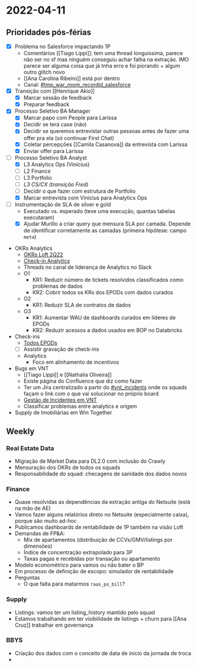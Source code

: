 # 2022-04-11
## Prioridades pós-férias
- [x] Problema no Salesforce impactando 1P
	- Comentários [[Tiago Lippi]]: tem uma thread longuissima, parece não ser no sf mas ninguém conseguiu achar falha na extração. IMO parece ser alguma coisa que já tnha erro e foi piorando + algum outro glitch novo
	- [[Ana Carolina Ribeiro]] está por dentro
	- Canal: [#tmp_war_room_recordid_salesforce](https://loftimoveis.slack.com/archives/C03AJHECC0K)
- [x] Transição com [[Henrique Akio]]
	- [x] Marcar sessão de feedback
	- [x] Preparar feedback
- [x] Processo Seletivo BA Manager
	- [x] Marcar papo com People para Larissa
	- [x] Decidir se terá case (não)
	- [x] Decidir se queremos entrevistar outras pessoas antes de fazer uma offer pra ela (só continuar First Chat)
	- [x] Coletar percepções [[Camila Casanova]] da entrevista com Larissa
	- [x] Enviar offer para Larissa
- [ ] Processo Seletivo BA Analyst
	- [x] L3 Analytics Ops (Vinicius)
	- [ ] L2 Finance
	- [ ] L3 Portfolio
	- [ ] *L3 CS/CX (transição Fred)*
	- [ ] Decidir o que fazer com estrutura de Portfolio
	- [x] Marcar entrevista com Vinicius para Analytics Ops
- [ ] Instrumentação de SLA de silver e gold
	- Executado vs. esperado (teve uma execução, quantas tabelas executaram)
	- [x] Ajudar Murillo a criar query que mensura SLA por camada. Depende de identificar corretamente as camadas (primeira hipótese: campo `meta`)
- OKRs Analytics
	- [OKRs Loft 2Q22](https://docs.google.com/spreadsheets/d/1sbuf5kJLUzY-sYM13qWrE_sX_h8bBfp_zqPbYaxz2nI/htmlview?pru=AAABgDy5gC0*xd4AklFcrwBSa9gS2L6ieg#gid=1334293844)
	- [Check-in Analytics](https://docs.google.com/presentation/d/1w9hZz3oIhDtX01bRO1WWLCFvjvgU9bm4N00scDqMUcg/edit#slide=id.g120811ae251_13_107)
	- Threads no canal de liderança de Analytics no Slack
	- O1
		- KR1: Reduzir número de tickets resolvidos classificados como problemas de dados
		- KR2: Cobrir todos os KRs dos EPODs com dados curados
	- O2
		- KR1: Reduzir SLA de contratos de dados
	- O3
		- KR1: Aumentar WAU de dashboards curados em líderes de EPODs
		- KR2: Reduzir acessos a dados usados em BOP no Databricks
- Check-ins
	- [Todos EPODs](https://docs.google.com/presentation/d/10rQKoDr6z_Nb1ymrTopzxBOyZvB4NPtpR7E49xgFm-0/edit#slide=id.g11f8d4e5f03_2_454)
	- [ ] Assistir gravação de check-ins
	- Analytics
		- Foco em alinhamento de incentivos
- Bugs em VNT
	- [[Tiago Lippi]] e [[Nathalia Oliveira]]
	- Existe página do Confluence que diz como fazer
	- Ter um Jira centralizado a partir do [#vnt_incidents](https://loftimoveis.slack.com/archives/CPJCA2PSQ) onde os squads façam o link com o que vai solucionar no próprio board
	- [Gestão de Incidentes em VNT](https://docs.google.com/document/d/1DGKVRvGSw6RQ1AiaqxWAP_uCrafj3WVSaR6VCKrzHGA/edit)
	- Classificar problemas entre analytics e origem
- Supply de Imobiliárias em Win Together

## Weekly
### Real Estate Data
- Migração de Market Data para DL2.0 com inclusão do Crawly
- Mensuração dos OKRs de todos os squads
- Responsabilidade do squad: checagens de sanidade dos dados novos

### Finance
- Quase resolvidas as dependências da extração antiga do Netsuite (está na mão de AE)
- Vamos fazer alguns relatórios direto no Netsuite (especialmente caixa), porque são muito ad-hoc
- Publicamos dashboards de rentabilidade de 1P também na visão Loft
- Demandas de FP&A:
	- Mix de apartamentos (distribuição de CCVs/GMV/listings por dimensões)
	- Índice de concentração extrapolado para 3P
	- Taxas pagas e recebidas por transação ou apartamento
- Modelo econométrico para vamos ou não bater o BP
- Em processo de definição de escopo: simulador de rentabilidade
- Perguntas
	- O que falta para matarmos `raas_po_bill`?

### Supply
- Listings: vamos ter um listing_history mantido pelo squad
- Estamos trabalhando em ter visibilidade de listings + churn para [[Ana Cruz]] trabalhar em governança

### BBYS
- Criação dos dados com o conceito de data de início da jornada de troca
- 